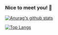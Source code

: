 ### Nice to meet you! 👋

[![Anurag's github stats](https://github-readme-stats.vercel.app/api?username=YangMengHeng&theme=dark)](https://github.com/anuraghazra/github-readme-stats)

[![Top Langs](https://github-readme-stats.vercel.app/api/top-langs/?username=YangMengHeng&theme=dark)](https://github.com/anuraghazra/github-readme-stats)
